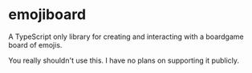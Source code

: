 # emojiboard

A TypeScript only library for creating and interacting with a boardgame board of emojis.

You really shouldn't use this. I have no plans on supporting it publicly.
